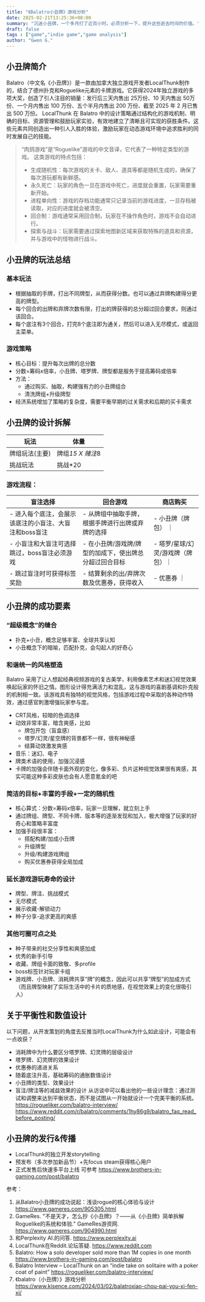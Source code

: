 ```yaml
---
title: "《Balatro小丑牌》游戏分析"
date: 2025-02-21T13:25:36+08:00
summary: "沉迷小丑牌，一个多月打了近百小时。必须分析一下，提升这些逝去时间的价值。"
draft: false
tags : ["game","indie game","game analysis"]
author: "Gwen G."
---
```


## 小丑牌简介
Balatro（中文名《小丑牌》）是一款由加拿大独立游戏开发者LocalThunk制作的，结合了德州扑克和Roguelike元素的卡牌游戏。它获得2024年独立游戏的多项大奖，创造了引人注目的销量：发行后三天内售出 25万份、10 天内售出 50万份、一个月内售出 100 万份、五个半月内售出 200 万份、截至 2025 年 2 月已售出 500 万份。
LocalThunk 在 Balatro 中的设计策略通过结构化的游戏机制、明确的目标、资源管理和鼓励玩家实验，有效地建立了清晰且可实现的获胜条件。这些元素共同创造出一种引人入胜的体验，激励玩家在动态游戏环境中追求胜利的同时发展自己的技能。
> “肉鸽游戏”是“Roguelike”游戏的中文音译，它代表了一种特定类型的游戏。
> 这类游戏的特点包括：
> - 生成随机性：每次游戏的关卡、敌人、道具等都是随机生成的，确保了每次游玩都有新鲜感。
> - 永久死亡：玩家的角色一旦在游戏中死亡，进度就会重置，玩家需要重新开始。
> - 进程单向性：游戏的存档功能通常只记录当前的游戏进度，一旦存档被读取，对应的进度就会被清空。
> - 回合制：游戏通常采用回合制，玩家在不操作角色时，游戏不会自动进行。
> - 探索与战斗：玩家需要通过探索地图新区域来获取特殊的道具和资源，并与游戏中的怪物进行战斗。

## 小丑牌的玩法总结
### 基本玩法
- 根据抽取的手牌，打出不同牌型，从而获得分数。也可以通过弃牌构建得分更高的牌型。
- 每个回合的出牌和弃牌次数有限，打出的牌获得的总分超过回合要求，则通过该回合。
- 每个底注有3个回合，打完8个底注即为通关，然后可以进入无尽模式，或返回主菜单。
### 游戏策略
- 核心目标：提升每次出牌的总分数
- 分数=筹码x倍率，小丑牌、塔罗牌、牌型都是服务于提高筹码或倍率
- 方法：
  - 通过购买、抽取，构建强有力的小丑牌组合
  - 清洗牌组+升级牌型
- 经济系统增加了策略的复杂度，需要平衡早期的过关需求和后期的买卡需求

## 小丑牌的设计拆解

| 玩法 | 体量 |
|------|-----|
| 牌组玩法(主要)  | 牌组*15 X 赌注*8 |
| 挑战玩法 | 挑战*20  |


### 游戏流程：

| 盲注选择 | 回合游戏 | 商店购买 |
|------|-----|-----|
| - 进入每个底注，会展示该底注的小盲注、大盲注和boss盲注  | - 从牌组中抽取手牌，根据手牌进行出牌或弃牌的选择 | - 小丑牌（牌包） ｜
| - 小盲注和大盲注可选择跳过，boss盲注必须游戏 | - 在小丑牌/游戏牌/牌型的加成下，使出牌总分超过回合目标 | - 塔罗/星球/幻灵/游戏牌（牌包）｜
| - 跳过盲注时可获得标签奖励 | - 结算剩余的出/弃牌次数及优惠券，获得收入 | - 优惠券 ｜


## 小丑牌的成功要素
### “超级概念”的缝合
- 扑克+小丑，概念足够丰富、全球共享认知
- 小丑概念下的暗喻，匹配扑克，会勾起人的好奇心
### 和谐统一的风格塑造
Balatro 采用了让人想起经典视频游戏的复古美学，利用像素艺术和迷幻视觉效果唤起玩家的怀旧之情。图形设计得充满活力和混乱，这与游戏的喜剧基调和扑克般的机制相一致。该游戏具有独特的视觉风格，包括游戏过程中采取的各种动作特效，通过感官刺激增强玩家参与度。
- CRT风格，较暗的色调选择
- 动效非常丰富，暗含爽感，比如
  - 牌包开包（盲盒感）
  - 塔罗/幻灵/星空牌的背景都不一样，很有神秘感
  - 结算动效激发爽感
- 音乐：迷幻、电子
- 牌类术语的使用，加强沉浸感
- 卡牌的加强会伴随卡面外观的变化，像多彩、负片这种视觉效果很有爽感，其实可能这种多彩皮肤也会有人愿意氪金的吧
### 简洁的目标+丰富的手段+一定的随机性
- 核心算式：分数=筹码x倍率，玩家一旦理解，就立刻上手
- 通过牌组、牌型、不同卡牌、版本等的逐渐发现和加入，极大增强了玩家的好奇心和策略丰富度
- 加强手段很丰富：
  - 搭配构建/加成小丑牌
  - 升级牌型
  - 升级/构建游戏牌组
  - 购买优惠券获得全局加成
### 延长游戏游玩寿命的设计
- 牌型、牌注、挑战模式
- 无尽模式
- 展示收藏-解锁动力
- 种子分享-追求更高的爽感
### 其他可圈可点之处
- 种子带来的社交分享性和爽感加成
- 优秀的新手引导
- 收藏、牌组卡面的致敬、多profile
- boss标签针对玩家卡组
- 游戏牌、小丑牌、消耗牌共享“牌”的概念，因此可以共享“牌型”的加成方式（而且牌型映射了实际生活中的卡片的质地感，在视觉效果上的变化很吸引人）
## 关于平衡性和数值设计
以下问题，从开发策划的角度去反推当时LocalThunk为什么如此设计，可能会有一点收获？
- 消耗牌中为什么要区分塔罗牌、幻灵牌的层级设计
- 塔罗牌、幻灵牌的效果设计
- 优惠券的递进关系
- 随着底注升高，基础筹码的通胀数值设计
- 小丑牌的类型、效果设计
- 盲注/牌注等的减益效果的设计
从访谈中可以看出他的一些设计理念：通过测试和调整来达到平衡状态，而不是试图从一开始就设计一个完美平衡的系统。
https://rogueliker.com/balatro-interview/
https://www.reddit.com/r/balatro/comments/1hy86g9/balatro_faq_read_before_posting/

## 小丑牌的发行&传播
- LocalThunk的独立开发storytelling
- 预发布（多次参加新品节）+先focus steam获得核心用户
- 正式发售后快速多平台上线
可参考 https://www.brothers-in-gaming.com/post/balatro

参考：
1. 从Balatro小丑牌的成功说起：浅谈rogue的核心体验与设计 https://www.gameres.com/905305.html
2. GameRes. "不是天才，怎么抄《小丑牌》？——从《小丑牌》简单拆解Roguelike的系统和体验." GameRes游资网. https://www.gameres.com/904990.html
3. 和Perplexity AI.的问答. https://www.perplexity.ai
4. LocalThunk在Reddit.论坛答疑. https://www.reddit.com
5. Balatro: How a solo developer sold more than 1M copies in one month https://www.brothers-in-gaming.com/post/balatro
6. Balatro Interview – LocalThunk on an “indie take on solitaire with a poker coat of paint” https://rogueliker.com/balatro-interview/
7. 《balatro（小丑牌）》游戏分析 https://www.kisence.com/2024/03/02/balatroxiao-chou-pai-you-xi-fen-xi/